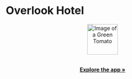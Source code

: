 <h1 align="left">Overlook Hotel</h1>

<p align="center">
  <a href="https://github.com/alexthompson207/rancid-tomatillos">
    <img src="../src/images/tomato.svg" alt="Image of a Green Tomato" width="80" height="80">
  </a>
    <p align="center">
    <br />
    <a href="https://alexthompson207.github.io/overlook/"><strong>Explore the app »</strong></a>
    <br />
    <br />
    </p>
  </p>
